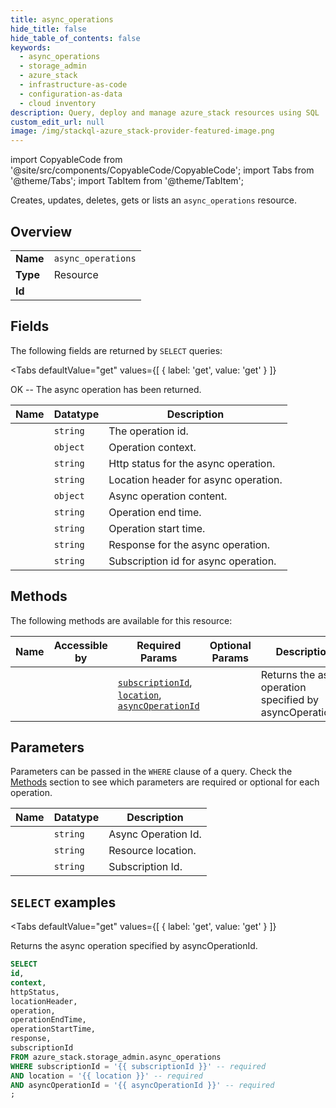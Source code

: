 ```yaml
--- 
title: async_operations
hide_title: false
hide_table_of_contents: false
keywords:
  - async_operations
  - storage_admin
  - azure_stack
  - infrastructure-as-code
  - configuration-as-data
  - cloud inventory
description: Query, deploy and manage azure_stack resources using SQL
custom_edit_url: null
image: /img/stackql-azure_stack-provider-featured-image.png
---
```


import CopyableCode from '@site/src/components/CopyableCode/CopyableCode';
import Tabs from '@theme/Tabs';
import TabItem from '@theme/TabItem';

Creates, updates, deletes, gets or lists an <code>async_operations</code> resource.

## Overview
<table><tbody>
<tr><td><b>Name</b></td><td><code>async_operations</code></td></tr>
<tr><td><b>Type</b></td><td>Resource</td></tr>
<tr><td><b>Id</b></td><td><CopyableCode code="azure_stack.storage_admin.async_operations" /></td></tr>
</tbody></table>

## Fields

The following fields are returned by `SELECT` queries:

<Tabs
    defaultValue="get"
    values={[
        { label: 'get', value: 'get' }
    ]}
>
<TabItem value="get">

OK -- The async operation has been returned.

<table>
<thead>
    <tr>
    <th>Name</th>
    <th>Datatype</th>
    <th>Description</th>
    </tr>
</thead>
<tbody>
<tr>
    <td><CopyableCode code="id" /></td>
    <td><code>string</code></td>
    <td>The operation id.</td>
</tr>
<tr>
    <td><CopyableCode code="context" /></td>
    <td><code>object</code></td>
    <td>Operation context.</td>
</tr>
<tr>
    <td><CopyableCode code="httpStatus" /></td>
    <td><code>string</code></td>
    <td>Http status for the async operation.</td>
</tr>
<tr>
    <td><CopyableCode code="locationHeader" /></td>
    <td><code>string</code></td>
    <td>Location header for async operation.</td>
</tr>
<tr>
    <td><CopyableCode code="operation" /></td>
    <td><code>object</code></td>
    <td>Async operation content.</td>
</tr>
<tr>
    <td><CopyableCode code="operationEndTime" /></td>
    <td><code>string</code></td>
    <td>Operation end time.</td>
</tr>
<tr>
    <td><CopyableCode code="operationStartTime" /></td>
    <td><code>string</code></td>
    <td>Operation start time.</td>
</tr>
<tr>
    <td><CopyableCode code="response" /></td>
    <td><code>string</code></td>
    <td>Response for the async operation.</td>
</tr>
<tr>
    <td><CopyableCode code="subscriptionId" /></td>
    <td><code>string</code></td>
    <td>Subscription id for async operation.</td>
</tr>
</tbody>
</table>
</TabItem>
</Tabs>

## Methods

The following methods are available for this resource:

<table>
<thead>
    <tr>
    <th>Name</th>
    <th>Accessible by</th>
    <th>Required Params</th>
    <th>Optional Params</th>
    <th>Description</th>
    </tr>
</thead>
<tbody>
<tr>
    <td><a href="#get"><CopyableCode code="get" /></a></td>
    <td><CopyableCode code="select" /></td>
    <td><a href="#parameter-subscriptionId"><code>subscriptionId</code></a>, <a href="#parameter-location"><code>location</code></a>, <a href="#parameter-asyncOperationId"><code>asyncOperationId</code></a></td>
    <td></td>
    <td>Returns the async operation specified by asyncOperationId.</td>
</tr>
</tbody>
</table>

## Parameters

Parameters can be passed in the `WHERE` clause of a query. Check the [Methods](#methods) section to see which parameters are required or optional for each operation.

<table>
<thead>
    <tr>
    <th>Name</th>
    <th>Datatype</th>
    <th>Description</th>
    </tr>
</thead>
<tbody>
<tr id="parameter-asyncOperationId">
    <td><CopyableCode code="asyncOperationId" /></td>
    <td><code>string</code></td>
    <td>Async Operation Id.</td>
</tr>
<tr id="parameter-location">
    <td><CopyableCode code="location" /></td>
    <td><code>string</code></td>
    <td>Resource location.</td>
</tr>
<tr id="parameter-subscriptionId">
    <td><CopyableCode code="subscriptionId" /></td>
    <td><code>string</code></td>
    <td>Subscription Id.</td>
</tr>
</tbody>
</table>

## `SELECT` examples

<Tabs
    defaultValue="get"
    values={[
        { label: 'get', value: 'get' }
    ]}
>
<TabItem value="get">

Returns the async operation specified by asyncOperationId.

```sql
SELECT
id,
context,
httpStatus,
locationHeader,
operation,
operationEndTime,
operationStartTime,
response,
subscriptionId
FROM azure_stack.storage_admin.async_operations
WHERE subscriptionId = '{{ subscriptionId }}' -- required
AND location = '{{ location }}' -- required
AND asyncOperationId = '{{ asyncOperationId }}' -- required
;
```
</TabItem>
</Tabs>
